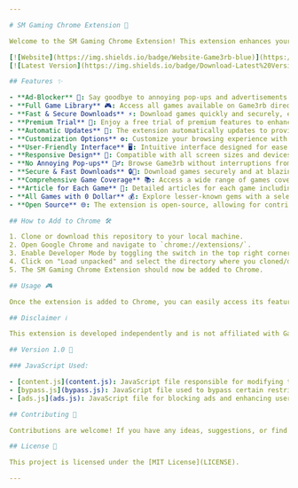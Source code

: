 ```yaml
---

# SM Gaming Chrome Extension 🚀

Welcome to the SM Gaming Chrome Extension! This extension enhances your browsing experience on Game3rb by providing additional features and functionalities.

[![Website](https://img.shields.io/badge/Website-Game3rb-blue)](https://game3rb.com/)
[![Latest Version](https://img.shields.io/badge/Download-Latest%20Version-brightgreen)](https://github.com/OmarDev555/Sm-Gaming/releases/tag/v1.0)

## Features ✨

- **Ad-Blocker** 🚫: Say goodbye to annoying pop-ups and advertisements while browsing Game3rb.
- **Full Game Library** 🎮: Access all games available on Game3rb directly through the extension.
- **Fast & Secure Downloads** ⚡: Download games quickly and securely, ensuring a seamless experience.
- **Premium Trial** 🌟: Enjoy a free trial of premium features to enhance your gaming experience.
- **Automatic Updates** 🔄: The extension automatically updates to provide you with the latest features and security patches.
- **Customization Options** ⚙️: Customize your browsing experience with options to adjust settings according to your preferences.
- **User-Friendly Interface** 🖥️: Intuitive interface designed for ease of use and navigation.
- **Responsive Design** 📱: Compatible with all screen sizes and devices for a consistent experience.
- **No Annoying Pop-ups** 🙅‍♂️: Browse Game3rb without interruptions from annoying pop-ups.
- **Secure & Fast Downloads** 🔒💨: Download games securely and at blazing-fast speeds.
- **Comprehensive Game Coverage** 📚: Access a wide range of games covering various genres and categories.
- **Article for Each Game** 📝: Detailed articles for each game including system requirements, online fixes, and professional crack instructions.
- **All Games with 0 Dollar** 💰: Explore lesser-known gems with a selection of games priced at 0 dollars.
- **Open Source** 🌐: The extension is open-source, allowing for contributions and improvements from the community.

## How to Add to Chrome 🛠️

1. Clone or download this repository to your local machine.
2. Open Google Chrome and navigate to `chrome://extensions/`.
3. Enable Developer Mode by toggling the switch in the top right corner.
4. Click on "Load unpacked" and select the directory where you cloned/downloaded the extension.
5. The SM Gaming Chrome Extension should now be added to Chrome.

## Usage 🎮

Once the extension is added to Chrome, you can easily access its features by clicking on the extension icon in the Chrome toolbar.

## Disclaimer ℹ️

This extension is developed independently and is not affiliated with Game3rb. Use it responsibly and adhere to all copyright laws and regulations.

## Version 1.0 🚀

### JavaScript Used:

- [content.js](content.js): JavaScript file responsible for modifying the webpage content.
- [bypass.js](bypass.js): JavaScript file used to bypass certain restrictions on the website.
- [ads.js](ads.js): JavaScript file for blocking ads and enhancing user experience.

## Contributing 🤝

Contributions are welcome! If you have any ideas, suggestions, or find any issues, feel free to open an issue or submit a pull request.

## License 📝

This project is licensed under the [MIT License](LICENSE).

---
```

